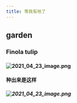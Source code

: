 ```yaml
---
title: 等我有地了
---
```


## garden
### Finola tulip
#### ![2021_04_23_image.png](https://cdn.logseq.com/%2F19d8129d-f0d6-41c0-a53b-bbfce3d097caa30eead0-1e81-4386-b598-bae3f57480422021_04_23_image.png?Expires=4772801064&Signature=LzQb8OaofHynJr0d4Ck88AOM6rmM7tvjrib1jw38feAbxdlaUISMquj2fx76Pckb6CVmpAuNFG5VuPJ1NZYFV4K0D-jfwwScAsZp-Svwg4UqBT03~p5dyUrMcHWn0t078Tr7-9TIGNMQsaqQb3~bJ5eXpw8cs4io2yLgsB7VYK959BQqNbl9wihHeIXVfTdSMIkIHRy0gHNQ~IjljAsO-6N0kNZy0yFt0EBXkihlhtpGWnUZ189u1WIduRtRDDyWHNkda-Mu7wDZ8gFhpGBJslmBXFvwNXhHJ~SY4FNqweJ3RYZphjdnhklGcEiBmv84pXH-5KR2KnuBVf3A3Y3rwQ__&Key-Pair-Id=APKAJE5CCD6X7MP6PTEA)
#### 种出来是这样
##### ![2021_04_23_image.png](https://cdn.logseq.com/%2F19d8129d-f0d6-41c0-a53b-bbfce3d097ca3e384387-16fb-4cd2-ac0f-e91fb86190f62021_04_23_image.png?Expires=4772801125&Signature=gWXGH3gAT-ngmj4KpFgs7WCxJ7pVKktaY2Clv~UIL~2pTSNmQsyzsolmXOovfzbbMywGWiExjMz3HIAD2IdreJLqiGVOhuEQ8037OXDt4lOyEN5xCiXXhzV-uCMYcKbXclmQv~RMzixG2R2kc5S47fosBYQZjvD~vbmHkWke1EJ5cQJORUU~g4c-LR7vSRKNmguCsrTzQDL9vglcxYK9IwXpgTbhulI6RZKHgw0KqRTEDZ6T4gX7hMM2QXJ3tRwnMp-b53NN4gOeDsX6jsSE7FPqgQ0xOIWUrseIOnMtHl4WoMGfOEOeZy2nQydgq7mwOnIdZ7D1Zsu0bSNx7v2OaA__&Key-Pair-Id=APKAJE5CCD6X7MP6PTEA)
#####
